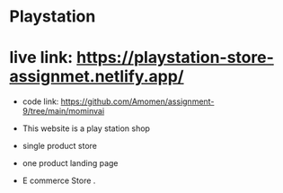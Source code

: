 # Playstation

# live link: https://playstation-store-assignmet.netlify.app/

- code link:  https://github.com/Amomen/assignment-9/tree/main/mominvai

- This website is a play station shop
- single product store
- one product landing page
- E commerce Store . 